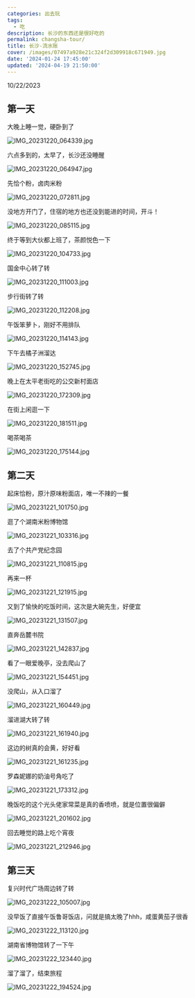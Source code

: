 ```yaml
---
categories: 出去玩
tags:
  - 吃
description: 长沙的东西还是很好吃的
permalink: changsha-tour/
title: 长沙-流水账
cover: /images/07497a928e21c324f2d309918c671949.jpg
date: '2024-01-24 17:45:00'
updated: '2024-04-19 21:50:00'
---
```


10/22/2023


## 第一天


大晚上睡一觉，硬卧到了


![IMG_20231220_064339.jpg](/images/57c1d56ea676e2741854ff91c3023307.jpg)


六点多到的，太早了，长沙还没睡醒


![IMG_20231220_064947.jpg](https://prod-files-secure.s3.us-west-2.amazonaws.com/73ebea30-46e7-41a3-9efa-725da4be22e9/70cb6a77-3843-4567-bcac-a7106dd974a2/IMG_20231220_064947.jpg?X-Amz-Algorithm=AWS4-HMAC-SHA256&X-Amz-Content-Sha256=UNSIGNED-PAYLOAD&X-Amz-Credential=AKIAT73L2G45HZZMZUHI%2F20240419%2Fus-west-2%2Fs3%2Faws4_request&X-Amz-Date=20240419T135138Z&X-Amz-Expires=3600&X-Amz-Signature=25c9bd0026a427744a169d818a68b4e03f5312e212bc625424a40e320e397372&X-Amz-SignedHeaders=host&x-id=GetObject)


先恰个粉，卤肉米粉


![IMG_20231220_072811.jpg](https://prod-files-secure.s3.us-west-2.amazonaws.com/73ebea30-46e7-41a3-9efa-725da4be22e9/2618c73a-d7c5-4fb4-9c48-93fa8647b217/IMG_20231220_072811.jpg?X-Amz-Algorithm=AWS4-HMAC-SHA256&X-Amz-Content-Sha256=UNSIGNED-PAYLOAD&X-Amz-Credential=AKIAT73L2G45HZZMZUHI%2F20240419%2Fus-west-2%2Fs3%2Faws4_request&X-Amz-Date=20240419T135138Z&X-Amz-Expires=3600&X-Amz-Signature=40cd8cf2628e2f69540cf9802eaebfcd8db186dde7dd1853fdaf7f0af45807b4&X-Amz-SignedHeaders=host&x-id=GetObject)


没地方开门了，住宿的地方也还没到能进的时间，开斗！


![IMG_20231220_085115.jpg](https://prod-files-secure.s3.us-west-2.amazonaws.com/73ebea30-46e7-41a3-9efa-725da4be22e9/64133a25-bcd4-461c-8cee-5b12e4644a58/IMG_20231220_085115.jpg?X-Amz-Algorithm=AWS4-HMAC-SHA256&X-Amz-Content-Sha256=UNSIGNED-PAYLOAD&X-Amz-Credential=AKIAT73L2G45HZZMZUHI%2F20240419%2Fus-west-2%2Fs3%2Faws4_request&X-Amz-Date=20240419T135138Z&X-Amz-Expires=3600&X-Amz-Signature=144b89609110567e8d865c5c8ead18a540c0a9a37cc7a18469cb2265d2bac09f&X-Amz-SignedHeaders=host&x-id=GetObject)


终于等到大伙都上班了，茶颜悦色一下


![IMG_20231220_104733.jpg](https://prod-files-secure.s3.us-west-2.amazonaws.com/73ebea30-46e7-41a3-9efa-725da4be22e9/0962f77f-4527-4228-9a0b-42ee50e8faf2/IMG_20231220_104733.jpg?X-Amz-Algorithm=AWS4-HMAC-SHA256&X-Amz-Content-Sha256=UNSIGNED-PAYLOAD&X-Amz-Credential=AKIAT73L2G45HZZMZUHI%2F20240419%2Fus-west-2%2Fs3%2Faws4_request&X-Amz-Date=20240419T135138Z&X-Amz-Expires=3600&X-Amz-Signature=5ed0090be7296cf6137e4355ecdc55eb12aa76812ec9faf6c6a1002d4723fc71&X-Amz-SignedHeaders=host&x-id=GetObject)


国金中心转了转


![IMG_20231220_111003.jpg](https://prod-files-secure.s3.us-west-2.amazonaws.com/73ebea30-46e7-41a3-9efa-725da4be22e9/1306ea02-b310-4eca-ab45-ca9ae11539e0/IMG_20231220_111003.jpg?X-Amz-Algorithm=AWS4-HMAC-SHA256&X-Amz-Content-Sha256=UNSIGNED-PAYLOAD&X-Amz-Credential=AKIAT73L2G45HZZMZUHI%2F20240419%2Fus-west-2%2Fs3%2Faws4_request&X-Amz-Date=20240419T135138Z&X-Amz-Expires=3600&X-Amz-Signature=26952b86871c7b34106cee5dbd990112d436ee458ba8b03dc068f9d3b5d67373&X-Amz-SignedHeaders=host&x-id=GetObject)


步行街转了转


![IMG_20231220_112208.jpg](https://prod-files-secure.s3.us-west-2.amazonaws.com/73ebea30-46e7-41a3-9efa-725da4be22e9/0fd89efd-f34c-41cc-a058-4cac16e5eed8/IMG_20231220_112208.jpg?X-Amz-Algorithm=AWS4-HMAC-SHA256&X-Amz-Content-Sha256=UNSIGNED-PAYLOAD&X-Amz-Credential=AKIAT73L2G45HZZMZUHI%2F20240419%2Fus-west-2%2Fs3%2Faws4_request&X-Amz-Date=20240419T135138Z&X-Amz-Expires=3600&X-Amz-Signature=813b30fa9350095cd1c850b9cda646ec4afc8ca3eb29cc97dc02bac49fe721f6&X-Amz-SignedHeaders=host&x-id=GetObject)


午饭笨萝卜，刚好不用排队


![IMG_20231220_114143.jpg](/images/e80098b587c8af147405ed496533208f.jpg)


下午去橘子洲溜达


![IMG_20231220_152745.jpg](https://prod-files-secure.s3.us-west-2.amazonaws.com/73ebea30-46e7-41a3-9efa-725da4be22e9/043f7f1e-47a7-4dd4-a524-6a5dda17bc4c/IMG_20231220_152745.jpg?X-Amz-Algorithm=AWS4-HMAC-SHA256&X-Amz-Content-Sha256=UNSIGNED-PAYLOAD&X-Amz-Credential=AKIAT73L2G45HZZMZUHI%2F20240419%2Fus-west-2%2Fs3%2Faws4_request&X-Amz-Date=20240419T135138Z&X-Amz-Expires=3600&X-Amz-Signature=a3a249227b3584779231d99127986517d3460aad294fba6246b9d13b4d0e365f&X-Amz-SignedHeaders=host&x-id=GetObject)


晚上在太平老街吃的公交新村面店


![IMG_20231220_172309.jpg](https://prod-files-secure.s3.us-west-2.amazonaws.com/73ebea30-46e7-41a3-9efa-725da4be22e9/cc6bda0d-1d99-4085-b1ec-310b1f922df6/IMG_20231220_172309.jpg?X-Amz-Algorithm=AWS4-HMAC-SHA256&X-Amz-Content-Sha256=UNSIGNED-PAYLOAD&X-Amz-Credential=AKIAT73L2G45HZZMZUHI%2F20240419%2Fus-west-2%2Fs3%2Faws4_request&X-Amz-Date=20240419T135138Z&X-Amz-Expires=3600&X-Amz-Signature=8d764618a447d334b281a70087d3c7f4c8af388e01a7d56db5b6f06bd5915ba7&X-Amz-SignedHeaders=host&x-id=GetObject)


在街上闲逛一下


![IMG_20231220_181511.jpg](/images/cd0a9d3172e81fcc39b0a67ca67a9e6d.jpg)


喝茶喝茶


![IMG_20231220_175144.jpg](https://prod-files-secure.s3.us-west-2.amazonaws.com/73ebea30-46e7-41a3-9efa-725da4be22e9/d5bec84f-6f68-4e4a-9dea-0a94064438d1/IMG_20231220_175144.jpg?X-Amz-Algorithm=AWS4-HMAC-SHA256&X-Amz-Content-Sha256=UNSIGNED-PAYLOAD&X-Amz-Credential=AKIAT73L2G45HZZMZUHI%2F20240419%2Fus-west-2%2Fs3%2Faws4_request&X-Amz-Date=20240419T135138Z&X-Amz-Expires=3600&X-Amz-Signature=3ac87ff35a27cc26a7c1bd21cef512f75d366cb2a13c6aef0f6108833fa8be1c&X-Amz-SignedHeaders=host&x-id=GetObject)


## 第二天


起床恰粉，原汁原味粉面店，唯一不辣的一餐


![IMG_20231221_101750.jpg](https://prod-files-secure.s3.us-west-2.amazonaws.com/73ebea30-46e7-41a3-9efa-725da4be22e9/49ffe909-3683-4507-9cd9-bd136938e657/IMG_20231221_101750.jpg?X-Amz-Algorithm=AWS4-HMAC-SHA256&X-Amz-Content-Sha256=UNSIGNED-PAYLOAD&X-Amz-Credential=AKIAT73L2G45HZZMZUHI%2F20240419%2Fus-west-2%2Fs3%2Faws4_request&X-Amz-Date=20240419T135138Z&X-Amz-Expires=3600&X-Amz-Signature=7f612812cd0909f617603113c5f0e6266707d2454ce0e7e8f34f32670f907484&X-Amz-SignedHeaders=host&x-id=GetObject)


逛了个湖南米粉博物馆


![IMG_20231221_103316.jpg](https://prod-files-secure.s3.us-west-2.amazonaws.com/73ebea30-46e7-41a3-9efa-725da4be22e9/2c2f41e7-81c3-416d-9a8e-4a949a56a5db/IMG_20231221_103316.jpg?X-Amz-Algorithm=AWS4-HMAC-SHA256&X-Amz-Content-Sha256=UNSIGNED-PAYLOAD&X-Amz-Credential=AKIAT73L2G45HZZMZUHI%2F20240419%2Fus-west-2%2Fs3%2Faws4_request&X-Amz-Date=20240419T135138Z&X-Amz-Expires=3600&X-Amz-Signature=4770f27c3719df911acf211d7bf4898ca0d0bbdf484ec4787769d4e88313f38e&X-Amz-SignedHeaders=host&x-id=GetObject)


去了个共产党纪念园


![IMG_20231221_110815.jpg](https://prod-files-secure.s3.us-west-2.amazonaws.com/73ebea30-46e7-41a3-9efa-725da4be22e9/50bacd43-3acc-4b01-8652-d1e4408be7f2/IMG_20231221_110815.jpg?X-Amz-Algorithm=AWS4-HMAC-SHA256&X-Amz-Content-Sha256=UNSIGNED-PAYLOAD&X-Amz-Credential=AKIAT73L2G45HZZMZUHI%2F20240419%2Fus-west-2%2Fs3%2Faws4_request&X-Amz-Date=20240419T135138Z&X-Amz-Expires=3600&X-Amz-Signature=f746ddd7a1cc238aa9a834e3ba76c6641189ce23baad28ea96a20da708918916&X-Amz-SignedHeaders=host&x-id=GetObject)


再来一杯


![IMG_20231221_121915.jpg](/images/09194749cd759cc9579529694df6123f.jpg)


又到了愉快的吃饭时间，这次是大碗先生，好便宜


![IMG_20231221_131507.jpg](https://prod-files-secure.s3.us-west-2.amazonaws.com/73ebea30-46e7-41a3-9efa-725da4be22e9/7262f20e-b501-48d7-bca1-6d2dac91b6d7/IMG_20231221_131507.jpg?X-Amz-Algorithm=AWS4-HMAC-SHA256&X-Amz-Content-Sha256=UNSIGNED-PAYLOAD&X-Amz-Credential=AKIAT73L2G45HZZMZUHI%2F20240419%2Fus-west-2%2Fs3%2Faws4_request&X-Amz-Date=20240419T135138Z&X-Amz-Expires=3600&X-Amz-Signature=fce772bb21330ebf796753b5b2c39715c0b57bad6f99cd9d1e7d888a71fa55af&X-Amz-SignedHeaders=host&x-id=GetObject)


直奔岳麓书院


![IMG_20231221_142837.jpg](https://prod-files-secure.s3.us-west-2.amazonaws.com/73ebea30-46e7-41a3-9efa-725da4be22e9/e9024ef0-d513-4362-8e05-73123b285ee1/IMG_20231221_142837.jpg?X-Amz-Algorithm=AWS4-HMAC-SHA256&X-Amz-Content-Sha256=UNSIGNED-PAYLOAD&X-Amz-Credential=AKIAT73L2G45HZZMZUHI%2F20240419%2Fus-west-2%2Fs3%2Faws4_request&X-Amz-Date=20240419T135138Z&X-Amz-Expires=3600&X-Amz-Signature=23a4962f136d9932869e82d598b956c2e85707a39b8e261de45e569a2999700a&X-Amz-SignedHeaders=host&x-id=GetObject)


看了一眼爱晚亭，没去爬山了


![IMG_20231221_154451.jpg](https://prod-files-secure.s3.us-west-2.amazonaws.com/73ebea30-46e7-41a3-9efa-725da4be22e9/143ba1b2-d550-4a55-9cf6-72f36e49c196/IMG_20231221_154451.jpg?X-Amz-Algorithm=AWS4-HMAC-SHA256&X-Amz-Content-Sha256=UNSIGNED-PAYLOAD&X-Amz-Credential=AKIAT73L2G45HZZMZUHI%2F20240419%2Fus-west-2%2Fs3%2Faws4_request&X-Amz-Date=20240419T135138Z&X-Amz-Expires=3600&X-Amz-Signature=f98b054734014751a2ac7bf434b3ac97bf9112a83cc6b5e2bc05d92e7342b968&X-Amz-SignedHeaders=host&x-id=GetObject)


没爬山，从入口溜了


![IMG_20231221_160449.jpg](https://prod-files-secure.s3.us-west-2.amazonaws.com/73ebea30-46e7-41a3-9efa-725da4be22e9/f0f52a33-dbf5-4484-ae66-ee14a9386d8c/IMG_20231221_160449.jpg?X-Amz-Algorithm=AWS4-HMAC-SHA256&X-Amz-Content-Sha256=UNSIGNED-PAYLOAD&X-Amz-Credential=AKIAT73L2G45HZZMZUHI%2F20240419%2Fus-west-2%2Fs3%2Faws4_request&X-Amz-Date=20240419T135138Z&X-Amz-Expires=3600&X-Amz-Signature=cf14b54020c5fc8649881c1f811bbd1b9c8d71ccb7d5a657e380cbadb315bcf6&X-Amz-SignedHeaders=host&x-id=GetObject)


溜进湖大转了转


![IMG_20231221_161940.jpg](/images/993a3aefb6e257e3877c98a9570092cf.jpg)


这边的树真的会黄，好好看


![IMG_20231221_161235.jpg](https://prod-files-secure.s3.us-west-2.amazonaws.com/73ebea30-46e7-41a3-9efa-725da4be22e9/74b5481f-fc2c-498c-ac96-ce6c49ba5575/IMG_20231221_161235.jpg?X-Amz-Algorithm=AWS4-HMAC-SHA256&X-Amz-Content-Sha256=UNSIGNED-PAYLOAD&X-Amz-Credential=AKIAT73L2G45HZZMZUHI%2F20240419%2Fus-west-2%2Fs3%2Faws4_request&X-Amz-Date=20240419T135138Z&X-Amz-Expires=3600&X-Amz-Signature=c9ec536d9bec078bb067b2935e030349ab2b360808b70e2a518eb22ce741bd77&X-Amz-SignedHeaders=host&x-id=GetObject)


罗森妮娜的奶油号角吃了


![IMG_20231221_173312.jpg](https://prod-files-secure.s3.us-west-2.amazonaws.com/73ebea30-46e7-41a3-9efa-725da4be22e9/5b6a8615-a9fe-4ab3-8a25-73f2a8371d65/IMG_20231221_173312.jpg?X-Amz-Algorithm=AWS4-HMAC-SHA256&X-Amz-Content-Sha256=UNSIGNED-PAYLOAD&X-Amz-Credential=AKIAT73L2G45HZZMZUHI%2F20240419%2Fus-west-2%2Fs3%2Faws4_request&X-Amz-Date=20240419T135138Z&X-Amz-Expires=3600&X-Amz-Signature=9a749c91f9ffba951e9475f1677837e7874f0fae51d62418aa2336d6ad2c8c96&X-Amz-SignedHeaders=host&x-id=GetObject)


晚饭吃的这个光头佬家常菜是真的香喷喷，就是位置很偏僻


![IMG_20231221_201602.jpg](https://prod-files-secure.s3.us-west-2.amazonaws.com/73ebea30-46e7-41a3-9efa-725da4be22e9/39e27ddd-14eb-4e33-9931-69b4795b08ed/IMG_20231221_201602.jpg?X-Amz-Algorithm=AWS4-HMAC-SHA256&X-Amz-Content-Sha256=UNSIGNED-PAYLOAD&X-Amz-Credential=AKIAT73L2G45HZZMZUHI%2F20240419%2Fus-west-2%2Fs3%2Faws4_request&X-Amz-Date=20240419T135138Z&X-Amz-Expires=3600&X-Amz-Signature=b3d4afe310d35f1ac017edecdf0b8cde14cbd7aeb70e3846129aa643960790c5&X-Amz-SignedHeaders=host&x-id=GetObject)


回去睡觉的路上吃个宵夜


![IMG_20231221_212946.jpg](/images/aeb11953912ad7147eaac4b774547dfd.jpg)


## 第三天


复兴时代广场周边转了转


![IMG_20231222_105007.jpg](https://prod-files-secure.s3.us-west-2.amazonaws.com/73ebea30-46e7-41a3-9efa-725da4be22e9/fa6ffc6b-e893-4e18-a549-15b0ff380677/IMG_20231222_105007.jpg?X-Amz-Algorithm=AWS4-HMAC-SHA256&X-Amz-Content-Sha256=UNSIGNED-PAYLOAD&X-Amz-Credential=AKIAT73L2G45HZZMZUHI%2F20240419%2Fus-west-2%2Fs3%2Faws4_request&X-Amz-Date=20240419T135138Z&X-Amz-Expires=3600&X-Amz-Signature=865374171aabc5c0ece95f1485c7e2b31c1f2c1c01e506a44bb2c7911fda7ad6&X-Amz-SignedHeaders=host&x-id=GetObject)


没早饭了直接午饭鲁哥饭店，问就是搞太晚了hhh，咸蛋黄茄子很香


![IMG_20231222_113120.jpg](https://prod-files-secure.s3.us-west-2.amazonaws.com/73ebea30-46e7-41a3-9efa-725da4be22e9/0b7108ca-00e1-4565-a54a-a7980df428f1/IMG_20231222_113120.jpg?X-Amz-Algorithm=AWS4-HMAC-SHA256&X-Amz-Content-Sha256=UNSIGNED-PAYLOAD&X-Amz-Credential=AKIAT73L2G45HZZMZUHI%2F20240419%2Fus-west-2%2Fs3%2Faws4_request&X-Amz-Date=20240419T135138Z&X-Amz-Expires=3600&X-Amz-Signature=e5610f8b5c1db8d3d00fb0db6ff924cdbeedd29c8a2f32e8367d404da4dc0255&X-Amz-SignedHeaders=host&x-id=GetObject)


湖南省博物馆转了一下午


![IMG_20231222_123440.jpg](/images/97e782568b2cf2b3a4389227990aa743.jpg)


溜了溜了，结束旅程


![IMG_20231222_194524.jpg](https://prod-files-secure.s3.us-west-2.amazonaws.com/73ebea30-46e7-41a3-9efa-725da4be22e9/9d2262a0-0c40-4b75-a0af-c2f13fd37038/IMG_20231222_194524.jpg?X-Amz-Algorithm=AWS4-HMAC-SHA256&X-Amz-Content-Sha256=UNSIGNED-PAYLOAD&X-Amz-Credential=AKIAT73L2G45HZZMZUHI%2F20240419%2Fus-west-2%2Fs3%2Faws4_request&X-Amz-Date=20240419T135138Z&X-Amz-Expires=3600&X-Amz-Signature=c4533ce7317a92714e271d32fedd65cc145bdb5ea1361fd4718879672143495b&X-Amz-SignedHeaders=host&x-id=GetObject)

